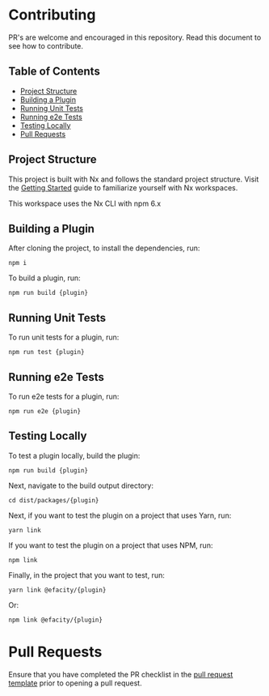 # Contributing

PR's are welcome and encouraged in this repository. Read this document to see how to contribute.

## Table of Contents

- [Project Structure](#project-structure)
- [Building a Plugin](#building-a-plugin)
- [Running Unit Tests](#running-unit-tests)
- [Running e2e Tests](#running-e2e-tests)
- [Testing Locally](#testing-locally)
- [Pull Requests](#pull-requests)

## Project Structure

This project is built with Nx and follows the standard project structure. Visit the [Getting Started](https://nx.dev/react/getting-started/what-is-nx) guide to familiarize yourself with Nx workspaces.

This workspace uses the Nx CLI with npm 6.x

## Building a Plugin

After cloning the project, to install the dependencies, run:

```
npm i
```

To build a plugin, run:

```
npm run build {plugin}
```

## Running Unit Tests

To run unit tests for a plugin, run:

```
npm run test {plugin}
```

## Running e2e Tests

To run e2e tests for a plugin, run:

```
npm run e2e {plugin}
```

## Testing Locally

To test a plugin locally, build the plugin:

```
npm run build {plugin}
```

Next, navigate to the build output directory:

```
cd dist/packages/{plugin}
```

Next, if you want to test the plugin on a project that uses Yarn, run:

```
yarn link
```

If you want to test the plugin on a project that uses NPM, run:

```
npm link
```

Finally, in the project that you want to test, run:

```
yarn link @efacity/{plugin}
```

Or:

```
npm link @efacity/{plugin}
```

# Pull Requests

Ensure that you have completed the PR checklist in the [pull request template](PULL_REQUEST_TEMPLATE.md) prior to opening a pull request.
